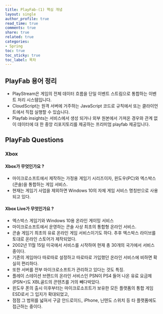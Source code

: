 ```yaml
---
title: PlayFab-(1) 핵심 개념
layout: single
author_profile: true
read_time: true
comments: true
share: true
related: true
categories:
- Spring
toc: true
toc_sticky: true
toc_label: 목차
---
```



## PlayFab 용어 정리
- PlayStream은 게임의 전체 데이터 흐름을 단일 이벤트 스트림으로 통합하는 이벤트 처리 시스템입니다.
- CloudScript는 원격 서버에 거주하는 JavaScript 코드로 규칙에서 또는 클라이언트에서 직접 실행할 수 있습니다.
- Playfab insights는 서비스에서 생성 되거나 외부 원본에서 가져온 경우와 관계 없이 데이터에 대 한 중앙 리포지토리를 제공하는 프리미엄 playfab 제공입니다.

## PlayFab Questions

### Xbox

#### Xbox가 무엇인가요 ?
- 마이크로소프트에서 제작하는 가정용 게임기 시리즈이자, 윈도우(PC)와 엑스박스(콘솔)을 통합하는 게임 서비스.
- 현재는 게임기 사업을 제외하면 Windows 10의 자체 게임 서비스 명칭만으로 사용되고 있다.

#### Xbox Live가 무엇인가요 ?
- 엑스박스 게임기와 Windows 10용 온라인 게이밍 서비스
- 마이크로소프트에서 운영하는 콘솔 사상 최초의 통합형 온라인 서비스. 
- 콘솔 게임기 최초의 유료 온라인 게임 서비스이기도 하다. 추후 엑스박스 라이브를 토대로 온라인 스토어가 제작되었다.
- 2002년 11월 15일 미국에서 서비스를 시작하여 현재 총 30개의 국가에서 서비스 중이다. 
- 기존의 게임마다 따로따로 설정하고 따로따로 가입했던 온라인 서비스에 비하면 확실히 편리하다. 
- 또한 서버를 전부 마이크로소프트가 관리하고 있다는 것도 특징.
- 플레이 스테이션 브랜드의 온라인 서비스인 PSN이 PS4 들어 나온 유료 요금제(PSN+)도 XBL골드의 콘텐츠를 거의 빼다박았다.
- 윈도우 폰의 출시 이후부터는 마이크로소프트가 보유한 모든 플랫폼의 통합 게임 ESD로서 그 입지가 확대되었고, 
- 점점 그 범위를 넓혀서 구글 안드로이드, iPhone, 닌텐도 스위치 등 타 플랫폼에도 접근하는 중이다.
